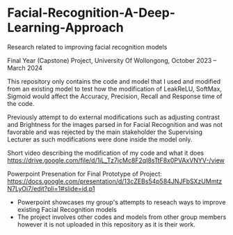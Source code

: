 # Facial-Recognition-A-Deep-Learning-Approach

Research related to improving facial recognition models

Final Year (Capstone) Project, University Of Wollongong, October 2023 – March 2024


This repository only contains the code and model that I used and modified from an existing model to test how the modification of LeakReLU, SoftMax, Sigmoid would affect the Accuracy, Precision, Recall and Response time of the code.

Previously attempt to do external modifications such as adjusting contrast and Brightness for the images parsed in for Facial Recognition and was not favorable and was rejected by the main stakeholder the Supervising Lecturer as such modifications were done inside the model only.



Short video describing the modification of my code and what it does
https://drive.google.com/file/d/1iL_Tz7jcMc8F2qI8sTtF8x0PVAxVNYV-/view

Powerpoint Presenation for Final Prototype of Project:
https://docs.google.com/presentation/d/13cZEBs54p584JNJFbSXzUMmtzN7LyOi7/edit?pli=1#slide=id.p1


* Powerpoint showcases my group's attempts to reseach ways to improve existing Facial Recognition models
* The project involves other codes and models from other group members however it is not uploaded in this repository as it is their work.
